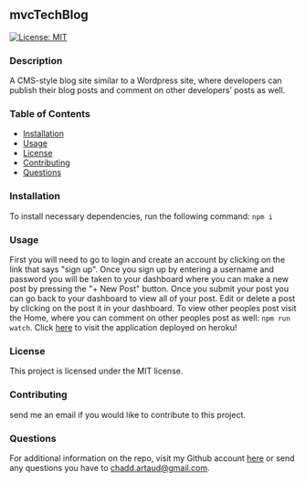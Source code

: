## mvcTechBlog
  [![License: MIT](https://img.shields.io/badge/License-MIT-yellow.svg)](https://opensource.org/licenses/MIT)
  ### Description
  A CMS-style blog site similar to a Wordpress site, where developers can publish their blog posts and comment on other developers’ posts as well.
  ### Table of Contents
  - [Installation](https://github.com/cartaud/readmeGenerator#installation)
  - [Usage](https://github.com/cartaud/readmeGenerator#usage)
  - [License](https://github.com/cartaud/readmeGenerator#license)
  - [Contributing](https://github.com/cartaud/readmeGenerator#contributing)
  - [Questions](https://github.com/cartaud/readmeGenerator#questions)
  ### Installation
  To install necessary dependencies, run the following command:
  `npm i`
  ### Usage
  First you will need to go to login and create an account by clicking on the link that says "sign up". Once you sign up by entering a username and password you will be taken to your dashboard where you can make a new post by pressing the "+ New Post" button. Once you submit your post you can go back to your dashboard to view all of your post. Edit or delete a post by clicking on the post it in your dashboard. To view other peoples post visit the Home, where you can comment on other peoples post as well:
  `npm run watch`.
  Click [here](https://mvctechchat.herokuapp.com/dashboard) to visit the application deployed on heroku! 
  
  ### License
  This project is licensed under the MIT license.
  ### Contributing
  send me an email if you would like to contribute to this project.
  ### Questions
  For additional information on the repo, visit my Github account [here](https://github.com/cartaud ) or send any questions you have to chadd.artaud@gmail.com. 
